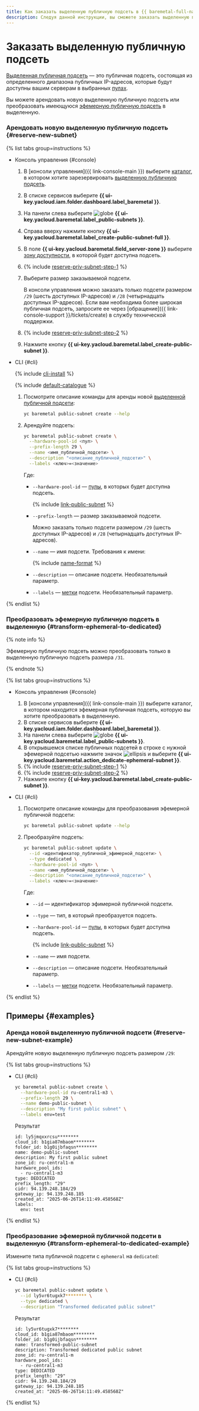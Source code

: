 ```yaml
---
title: Как заказать выделенную публичную подсеть в {{ baremetal-full-name }}
description: Следуя данной инструкции, вы сможете заказать выделенную публичную подсеть в {{ baremetal-full-name }}.
---
```


# Заказать выделенную публичную подсеть

[Выделенная публичная подсеть](../concepts/network.md#public-subnet) — это публичная подсеть, состоящая из определенного диапазона публичных IP-адресов, которые будут доступны вашим серверам в выбранных [пулах](../concepts/servers.md#server-pools).

Вы можете арендовать новую выделенную публичную подсеть или преобразовать имеющуюся [эфемерную публичную подсеть](../concepts/network.md#ephemeral-public-subnet) в выделенную.

### Арендовать новую выделенную публичную подсеть {#reserve-new-subnet}

{% list tabs group=instructions %}

- Консоль управления {#console}

  1. В [консоли управления]({{ link-console-main }}) выберите [каталог](../../resource-manager/concepts/resources-hierarchy.md#folder), в котором хотите зарезервировать [выделенную публичную подсеть](../concepts/network.md#public-subnet).
  1. В списке сервисов выберите **{{ ui-key.yacloud.iam.folder.dashboard.label_baremetal }}**.
  1. На панели слева выберите ![globe](../../_assets/console-icons/globe.svg) **{{ ui-key.yacloud.baremetal.label_public-subnets }}**.
  1. Справа вверху нажмите кнопку **{{ ui-key.yacloud.baremetal.label_create-public-subnet-full }}**.
  1. В поле **{{ ui-key.yacloud.baremetal.field_server-zone }}** выберите [зону доступности](../../overview/concepts/geo-scope.md), в которой будет доступна подсеть.
  1. {% include [reserve-priv-subnet-step-1](../../_includes/baremetal/instruction-steps/reserve-priv-subnet-step-1.md) %}
  1. Выберите размер заказываемой подсети.
  
      В консоли управления можно заказать только подсети размером `/29` (шесть доступных IP-адресов) и `/28` (четырнадцать доступных IP-адресов). Если вам необходима более широкая публичная подсеть, запросите ее через [обращение]({{ link-console-support }}/tickets/create) в службу технической поддержки.
  1. {% include [reserve-priv-subnet-step-2](../../_includes/baremetal/instruction-steps/reserve-priv-subnet-step-2.md) %}
  1. Нажмите кнопку **{{ ui-key.yacloud.baremetal.label_create-public-subnet }}**.

- CLI {#cli}

  {% include [cli-install](../../_includes/cli-install.md) %}

  {% include [default-catalogue](../../_includes/default-catalogue.md) %}

  1. Посмотрите описание команды для аренды новой [выделенной публичной подсети](../concepts/network.md#public-subnet):

     ```bash
     yc baremetal public-subnet create --help
     ```
  
  1. Арендуйте подсеть:
     
     ```bash
     yc baremetal public-subnet create \
       --hardware-pool-id <пул> \
       --prefix-length 29 \
       --name <имя_публичной_подсети> \
       --description "<описание_публичной_подсети>" \
       --labels <ключ>=<значение>
     ```

     Где:
     * `--hardware-pool-id` — [пулы](../concepts/servers.md#server-pools), в которых будет доступна подсеть.

       {% include [link-public-subnet](../../_includes/baremetal/instruction-steps/link-public-subnet.md) %}

     * `--prefix-length` — размер заказываемой подсети.

       Можно заказать только подсети размером `/29` (шесть доступных IP-адресов) и `/28` (четырнадцать доступных IP-адресов).
     
     * `--name` — имя подсети. Требования к имени:
       
       {% include [name-format](../../_includes/name-format.md) %}
       
     * `--description` — описание подсети. Необязательный параметр.
     * `--labels` — [метки](../../resource-manager/concepts/labels.md) подсети. Необязательный параметр.

{% endlist %}

### Преобразовать эфемерную публичную подсеть в выделенную {#transform-ephemeral-to-dedicated}

{% note info %}

Эфемерную публичную подсеть можно преобразовать только в выделенную публичную подсеть размера `/31`.

{% endnote %}

{% list tabs group=instructions %}

- Консоль управления {#console}

  1. В [консоли управления]({{ link-console-main }}) выберите каталог, в котором находится эфемерная публичная подсеть, которую вы хотите преобразовать в выделенную.
  1. В списке сервисов выберите **{{ ui-key.yacloud.iam.folder.dashboard.label_baremetal }}**.
  1. На панели слева выберите ![globe](../../_assets/console-icons/globe.svg) **{{ ui-key.yacloud.baremetal.label_public-subnets }}**.
  1. В открывшемся списке публичных подсетей в строке с нужной эфемерной подсетью нажмите значок ![ellipsis](../../_assets/console-icons/ellipsis.svg) и выберите **{{ ui-key.yacloud.baremetal.action_dedicate-ephemeral-subnet }}**.
  1. {% include [reserve-priv-subnet-step-1](../../_includes/baremetal/instruction-steps/reserve-priv-subnet-step-1.md) %}
  1. {% include [reserve-priv-subnet-step-2](../../_includes/baremetal/instruction-steps/reserve-priv-subnet-step-2.md) %}
  1. Нажмите кнопку **{{ ui-key.yacloud.baremetal.label_create-public-subnet }}**.

- CLI {#cli}

  1. Посмотрите описание команды для преобразования эфемерной публичной подсети:

     ```bash
     yc baremetal public-subnet update --help
     ```
  
  1. Преобразуйте подсеть:
     
     ```bash
     yc baremetal public-subnet update \
       --id <идентификатор_публичной_эфимерной_подсети> \
       --type dedicated \
       --hardware-pool-id <пул> \
       --name <имя_публичной_подсети> \
       --description "<описание_публичной_подсети>" \
       --labels <ключ>=<значение>
     ```

     Где:
     * `--id` — идентификатор эфимерной публичной подсети.
     * `--type` — тип, в который преобразуется подсеть.
     * `--hardware-pool-id` — [пулы](../concepts/servers.md#server-pools), в которых будет доступна подсеть.

       {% include [link-public-subnet](../../_includes/baremetal/instruction-steps/link-public-subnet.md) %}
     
     * `--name` — имя подсети.
     * `--description` — описание подсети. Необязательный параметр.
     * `--labels` — [метки](../../resource-manager/concepts/labels.md) подсети. Необязательный параметр.

{% endlist %}

## Примеры {#examples}

### Аренда новой выделенную публичной подсети {#reserve-new-subnet-example}

Арендуйте новую выделенную публичную подсеть размером `/29`:

{% list tabs group=instructions %}

- CLI {#cli}

  ```bash
  yc baremetal public-subnet create \
    --hardware-pool-id ru-central1-m3 \
    --prefix-length 29 \
    --name demo-public-subnet \
    --description "My first public subnet" \
    --labels env=test
  ```

  Результат

  ```text
  id: ly5jmqxxrcsu********
  cloud_id: b1gia87mbaom********
  folder_id: b1g0ijbfaqsn********
  name: demo-public-subnet
  description: My first public subnet
  zone_id: ru-central1-m
  hardware_pool_ids:
    - ru-central1-m3
  type: DEDICATED
  prefix_length: "29"
  cidr: 94.139.248.184/29
  gateway_ip: 94.139.248.185
  created_at: "2025-06-26T14:11:49.458568Z"
  labels:
    env: test
  ```

{% endlist %}

### Преобразование эфемерной публичной подсети в выделенную {#transform-ephemeral-to-dedicated-example}

Измените типа публичной подсети с `ephemeral` на `dedicated`:

{% list tabs group=instructions %}

- CLI {#cli}

  ```bash
  yc baremetal public-subnet update \
    --id ly5vr6tugxk7******** \
    --type dedicated \
    --description "Transformed dedicated public subnet"
  ```

  Результат

  ```text
  id: ly5vr6tugxk7********
  cloud_id: b1gia87mbaom********
  folder_id: b1g0ijbfaqsn********
  name: transformed-public-subnet
  description: Transformed dedicated public subnet
  zone_id: ru-central1-m
  hardware_pool_ids:
    - ru-central1-m3
  type: DEDICATED
  prefix_length: "29"
  cidr: 94.139.248.184/29
  gateway_ip: 94.139.248.185
  created_at: "2025-06-26T14:11:49.458568Z"
  ```

{% endlist %}
